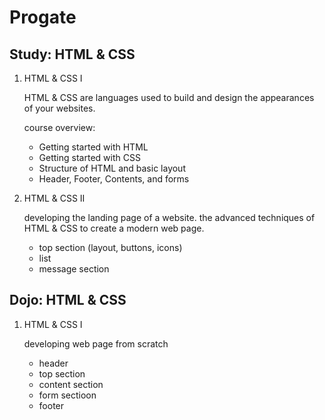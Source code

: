 # Progate

## Study: HTML & CSS
1. HTML & CSS I

    HTML & CSS are languages used to build and design the appearances of your websites.

    course overview:
    - Getting started with HTML
    - Getting started with CSS
    - Structure of HTML and basic layout
    - Header, Footer, Contents, and forms

2. HTML & CSS II

    developing the landing page of a website. the advanced techniques of HTML & CSS to create a modern web page.

    - top section (layout, buttons, icons)
    - list
    - message section

## Dojo: HTML & CSS
1. HTML & CSS I

    developing web page from scratch
    - header
    - top section
    - content section
    - form sectioon
    - footer